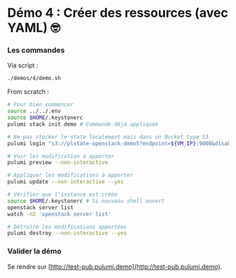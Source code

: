 # Démo 4 : Créer des ressources (avec YAML) 🤓

### Les commandes

Via script :

```bash
./demos/4/demo.sh
```

From scratch :

```bash
# Pour bien commencer
source ../../.env
source $HOME/.keystonerc
pulumi stack init demo # Commande déjà appliquée

# Ne pas stocker le state localement mais dans un Bucket type S3
pulumi login "s3://plstate-openstack-demo5?endpoint=${VM_IP}:9000&disableSSL=true&s3ForcePathStyle=true"

# Voir les modification à apporter
pulumi preview --non-interactive

# Appliquer les modifications à apporter
pulumi update --non-interactive --yes

# Vérifier que l'instance est créée
source $HOME/.keystonerc # Si nouveau shell ouvert
openstack server list
watch -n2 'openstack server list'

# Détruire les modifications apportées
pulumi destroy --non-interactive --yes
```

### Valider la démo

Se rendre sur [http://test-pub.pulumi.demo](http://test-pub.pulumi.demo).

